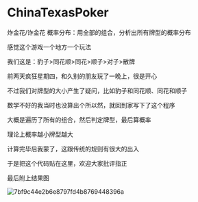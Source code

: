 # ChinaTexasPoker
炸金花/诈金花 概率分布：用全部的组合，分析出所有牌型的概率分布


感觉这个游戏一个地方一个玩法

我们这是：豹子>同花顺>同花>顺子>对子>散牌


前两天疯狂星期四，和久别的朋友玩了一晚上，很是开心

不过我们对牌型的大小产生了疑问，比如豹子和同花顺、同花和顺子


数学不好的我当时也没算出个所以然，就回到家写下了这个程序

大概是遍历了所有的组合，然后判定牌型，最后算概率

理论上概率越小牌型越大


计算完毕后我蒙了，这跟传统的规则有很大的出入

于是把这个代码贴在这里，欢迎大家批评指正


最后附上结果图

![7bf9c44e2b6e8797fd4b8769448396a](https://user-images.githubusercontent.com/87165025/211158048-58c459e8-42e9-4846-abd5-f33425cae048.png)
